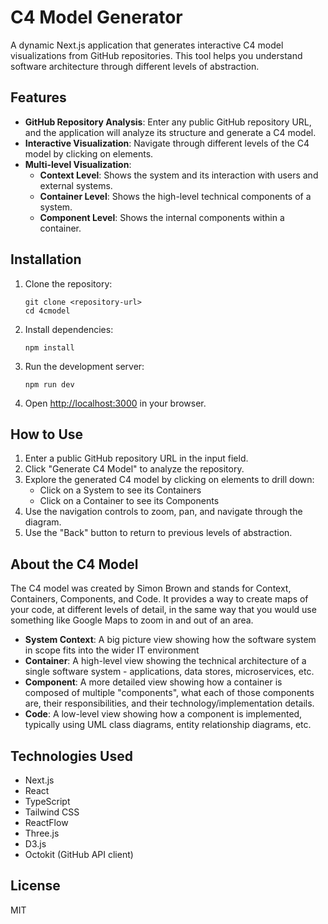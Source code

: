 # C4 Model Generator

A dynamic Next.js application that generates interactive C4 model visualizations from GitHub repositories. This tool helps you understand software architecture through different levels of abstraction.

## Features

- **GitHub Repository Analysis**: Enter any public GitHub repository URL, and the application will analyze its structure and generate a C4 model.
- **Interactive Visualization**: Navigate through different levels of the C4 model by clicking on elements.
- **Multi-level Visualization**: 
  - **Context Level**: Shows the system and its interaction with users and external systems.
  - **Container Level**: Shows the high-level technical components of a system.
  - **Component Level**: Shows the internal components within a container.

## Installation

1. Clone the repository:
   ```
   git clone <repository-url>
   cd 4cmodel
   ```

2. Install dependencies:
   ```
   npm install
   ```

3. Run the development server:
   ```
   npm run dev
   ```

4. Open [http://localhost:3000](http://localhost:3000) in your browser.

## How to Use

1. Enter a public GitHub repository URL in the input field.
2. Click "Generate C4 Model" to analyze the repository.
3. Explore the generated C4 model by clicking on elements to drill down:
   - Click on a System to see its Containers
   - Click on a Container to see its Components
4. Use the navigation controls to zoom, pan, and navigate through the diagram.
5. Use the "Back" button to return to previous levels of abstraction.

## About the C4 Model

The C4 model was created by Simon Brown and stands for Context, Containers, Components, and Code. It provides a way to create maps of your code, at different levels of detail, in the same way that you would use something like Google Maps to zoom in and out of an area.

- **System Context**: A big picture view showing how the software system in scope fits into the wider IT environment
- **Container**: A high-level view showing the technical architecture of a single software system - applications, data stores, microservices, etc.
- **Component**: A more detailed view showing how a container is composed of multiple "components", what each of those components are, their responsibilities, and their technology/implementation details.
- **Code**: A low-level view showing how a component is implemented, typically using UML class diagrams, entity relationship diagrams, etc.

## Technologies Used

- Next.js
- React
- TypeScript
- Tailwind CSS
- ReactFlow
- Three.js
- D3.js
- Octokit (GitHub API client)

## License

MIT
